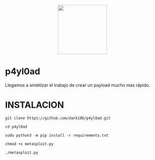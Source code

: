<p align="center">
<img src="https://www.anti-malware.info/payloads/phantom.gif" height="160"><br>

</p>


# p4yl0ad 
Llegamos a sintetizar el trabajo de crear un payload mucho mas rápido.

# INSTALACION

```
git clone https://github.com/dark186/p4yl0ad.git

cd p4yl0ad

sudo python3 -m pip install -r requirements.txt

chmod +x metasploit.py

./metasploit.py
```